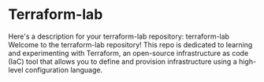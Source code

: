# Terraform-lab
 Here's a description for your terraform-lab repository:  terraform-lab Welcome to the terraform-lab repository! This repo is dedicated to learning and experimenting with Terraform, an open-source infrastructure as code (IaC) tool that allows you to define and provision infrastructure using a high-level configuration language.
